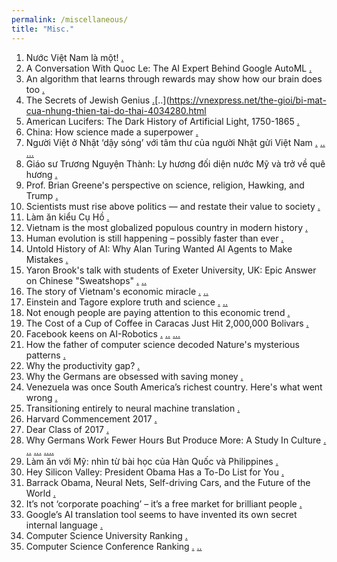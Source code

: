 ```yaml
---
permalink: /miscellaneous/
title: "Misc."
---
```


1. Nước Việt Nam là một! [.](https://www.facebook.com/nguyen.nam.54/posts/10216502640347136)
1. A Conversation With Quoc Le: The AI Expert Behind Google AutoML [.](https://medium.com/syncedreview/a-conversation-with-quoc-le-the-ai-expert-behind-google-automl-73a7d0c9fe38)
1. An algorithm that learns through rewards may show how our brain does too [.](https://www.technologyreview.com/s/615054/deepmind-ai-reiforcement-learning-reveals-dopamine-neurons-in-brain/)
1. The Secrets of Jewish Genius [.](https://www.nytimes.com/2019/12/27/opinion/jewish-culture-genius-iq.html?auth=link-dismiss-google1tap)[..](https://vnexpress.net/the-gioi/bi-mat-cua-nhung-thien-tai-do-thai-4034280.html
1. American Lucifers: The Dark History of Artificial Light, 1750-1865 [.](https://www.nature.com/articles/d41586-019-03049-7?utm_source=fbk_nnc&utm_medium=social&utm_campaign=naturenews&sf221449813=1&fbclid=IwAR3FneYzzSEdTrRjqKFglFEfEGRKVzhwxnRYRXHLLTzR8t_vKWe9lsAeqhU)
1. China: How science made a superpower [.](https://www.nature.com/articles/d41586-019-02937-2?utm_source=facebook&utm_medium=social&utm_content=organic&utm_campaign=NGMT_2_JNC_Nature&fbclid=IwAR1_A1GYQQSha8wi3DOozn6HHuaP0RD8K91hTq0UsWUmR_f_VionObbSxp0)
1. Người Việt ở Nhật ‘dậy sóng’ với tâm thư của người Nhật gửi Việt Nam [.](http://jp.nuocuc.me/nguoi-viet-o-nhat-day-song-voi-tam-thu-cua-nguoi-nhat-gui-viet-nam-30047.html?fbclid=IwAR2L2eiAJR6ys5D8eSWaU7nnQWGg9A_2WmMOeSzn_nUNkMJ4tv-fC0aNgfo) [..](https://nld.com.vn/giao-duc-khoa-hoc/day-song-voi-thu-du-hoc-sinh-nhat-gui-viet-nam-20140325120705052.htm) [...](http://ia.tinnuocnhat.com/nguoi-viet-o-nhat-day-song-voi-tam-thu-cua-nguoi-nhat-gui-viet-nam-d18350.html?fbclid=IwAR1mPBDK6ZUw3K-orzREQW1lSSLKnkENp3clD8NZU_usF8BsTRseVcR8FDs)
1. Giáo sư Trương Nguyện Thành: Ly hương đối diện nước Mỹ và trở về quê hương [.](https://thanhnien.vn/doi-song/giao-su-quan-dui-truong-nguyen-thanh-ly-huong-doi-dien-nuoc-my-va-tro-ve-que-huong-1119502.html?fbclid=IwAR2IENyElEApW8UbupXvpBX3bo9HsvHf_I6vQHEj6hJ4YTo0rNwCIe-lP9s)
1. Prof. Brian Greene's perspective on science, religion, Hawking, and Trump [.](https://www.youtube.com/watch?v=S14zONUX3JY&feature=share&fbclid=IwAR1PkjavpwSkLCu7pb48ornh8GkOP-G-_zEs0GKP17cMhG5gXEBbEisq8Ek)
1. Scientists must rise above politics — and restate their value to society [.](https://www.nature.com/articles/d41586-019-02379-w?utm_source=facebook&utm_medium=social&utm_content=organic&utm_campaign=NGMT_2_JNC_Nature)
1. Làm ăn kiểu Cụ Hồ [.](https://www.facebook.com/notes/nguy%E1%BB%85n-th%C3%A0nh-nam/l%C3%A0m-%C4%83n-ki%E1%BB%83u-c%E1%BB%A5-h%E1%BB%93/10157194038361877/)
1. Vietnam is the most globalized populous country in modern history [.](https://www.weforum.org/agenda/2018/10/vietnam-is-the-most-globalized-populous-country-in-modern-history?fbclid=IwAR1E-BkVxPWrSTesAW5MXQFn0oKRVfS5Vi7gfXwIdaENZVKOY2SPvXsmLkw)
1. Human evolution is still happening – possibly faster than ever  [.](https://www.weforum.org/agenda/2018/11/human-evolution-is-still-happening-possibly-faster-than-ever?fbclid=IwAR23Lwfbj4mCme_LKNGwDS9YcWCiCW4vU1WDgpf7W6yy7e50GsNBAkHbM38)
1. Untold History of AI: Why Alan Turing Wanted AI Agents to Make Mistakes [.](https://spectrum.ieee.org/tech-talk/tech-history/dawn-of-electronics/untold-history-of-ai-why-alan-turing-wanted-ai-to-make-mistakes)
1. Yaron Brook's talk with students of Exeter University, UK: Epic Answer on Chinese "Sweatshops" [.](https://www.facebook.com/nghiencuukinhte.org/videos/1136944339787769/) [..](https://www.youtube.com/watch?v=F0mne8bAdiY)
1. The story of Vietnam's economic miracle [.](https://www.weforum.org/agenda/2018/09/how-vietnam-became-an-economic-miracle/) [..](https://www.weforum.org/agenda/2018/09/how-vietnam-became-an-economic-miracle/)
1. Einstein and Tagore explore truth and science [.](https://thesethingsinside.wordpress.com/2015/11/19/einstein-and-tagore-explore-truth-and-science/) [..](https://www.youtube.com/watch?time_continue=22&v=7mgWvullKDE)
1. Not enough people are paying attention to this economic trend [.](https://www.gatesnotes.com/Books/Capitalism-Without-Capital?WT.mc_id=08_16_2018_06_CapitalismWithoutCapital_BG-LI_&WT.tsrc=BGLI&linkId=55623312)
1. The Cost of a Cup of Coffee in Caracas Just Hit 2,000,000 Bolivars [.](https://www.bloomberg.com/news/articles/2018-07-26/imf-s-1-000-000-inflation-forecast-is-looking-low-for-venezuela?utm_medium=social&utm_source=facebook&cmpid=socialflow-facebook-asia&utm_content=asia&utm_campaign=socialflow-organic)
1. Facebook keens on AI-Robotics [.](https://apnews.com/b313adb849064ebea5e0802291015e5e/Why-is-Facebook-keen-on-robots?-It%27s-just-the-future-of-AI) [..](https://venturebeat.com/2018/07/17/why-facebook-is-expanding-its-robotics-research-efforts/) [...](https://www.bloomberg.com/news/articles/2018-07-17/facebook-is-relying-on-robotics-to-lure-ai-researchers)
1. How the father of computer science decoded Nature's mysterious patterns [.](https://www.nytimes.com/2018/05/08/science/alan-turing-desalination.html?rref=collection%2Fsectioncollection%2Ftechnology&action=click&contentCollection=technology&region=stream&module=stream_unit&version=latest&contentPlacement=7&pgtype=sectionfront)
1. Why the productivity gap? [.](http://www.bbc.com/news/business-32827317)
1. Why the Germans are obsessed with saving money [.](https://qz.com/1241591/why-the-germans-are-obsessed-with-saving-money/amp/)
1. Venezuela was once South America’s richest country. Here's what went wrong [.](https://www.weforum.org/agenda/2017/08/venezuela-economic-woes-2017-explained/?utm_content=bufferbfec6&utm_medium=social&utm_source=facebook.com&utm_campaign=buffer)
1. Transitioning entirely to neural machine translation [.](https://code.facebook.com/posts/289921871474277)
1. ​Harvard Commencement 2017 [.](https://www.facebook.com/notes/mark-zuckerberg/harvard-commencement-2017/10154853758606634/)
1. Dear Class of 2017 [.](https://www.gatesnotes.com/About-Bill-Gates/Dear-Class-of-2017?WT.mc_id=20170519120700__BG-FB&WT.tsrc=BGFB&linkId=37655754)
1. Why Germans Work Fewer Hours But Produce More: A Study In Culture [.](http://science.knote.com/2014/11/10/why-germans-work-fewer-hours-but-produce-more-a-study-in-culture/) [..](http://www.huffingtonpost.com/amol-sarva/why-germans-work-fewer-ho_b_6172262.html) [...](https://www.quora.com/Why-is-Germany-so-successful-in-spite-of-least-working-hours) [....](https://www.quora.com/Why-is-Germany-so-successful-in-spite-of-least-working-hours)
1. Làm ăn với Mỹ: nhìn từ bài học của Hàn Quốc và Philippines [.](http://dantri.com.vn/su-kien/lam-an-voi-my-nhin-tu-bai-hoc-cua-han-quoc-philippines-20170131152249443.htm)
1. Hey Silicon Valley: President Obama Has a To-Do List for You [.](https://www.wired.com/2016/10/obama-six-tech-challenges/)
1. Barrack Obama, Neural Nets, Self-driving Cars, and the Future of the World [.](https://www.wired.com/2016/10/president-obama-mit-joi-ito-interview/)
1. It’s not ‘corporate poaching’ – it’s a free market for brilliant people [.](https://theconversation.com/its-not-corporate-poaching-its-a-free-market-for-brilliant-people-61846?utm_medium=email&utm_campaign=Research+revolving+door+between+industry+and+academia&utm_content=Research+revolving+door+between+industry+and+academia+CID_8516fd87743a98a74cf75857f60d4cb3&utm_source=campaign_monitor_us&utm_term=Its+not+corporate+poaching++its+a+free+market+for+brilliant+people)
1. Google’s AI translation tool seems to have invented its own secret internal language [.](https://techcrunch.com/2016/11/22/googles-ai-translation-tool-seems-to-have-invented-its-own-secret-internal-language/?ncid=rss&utm_source=feedburner&utm_medium=feed&utm_campaign=Feed%3A+Techcrunch+%28TechCrunch%29&utm_content=FaceBook&sr_share=facebook)
1. Computer Science University Ranking [.](http://csrankings.org/#/index?all)
1. Computer Science Conference Ranking [.](http://lipn.univ-paris13.fr/~bennani/CSRank.html) [..](http://www.core.edu.au/)